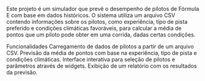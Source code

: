 Este projeto é um simulador que prevê o desempenho de pilotos de Fórmula E com base em dados históricos. O sistema utiliza um arquivo CSV contendo informações sobre os pilotos, como experiência, tipo de pista preferido e condições climáticas favoráveis, para calcular a média de pontos que um piloto pode obter em uma corrida, dadas certas condições.

Funcionalidades
Carregamento de dados de pilotos a partir de um arquivo CSV.
Previsão da média de pontos com base na experiência, tipo de pista e condições climáticas.
Interface interativa para seleção de pilotos e parâmetros através de widgets.
Exibição de um relatório com os resultados da previsão.